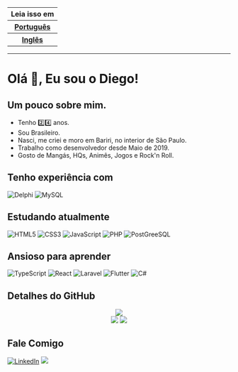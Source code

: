 <table>
  <thead>
    <tr>
      <th>Leia isso em</th>
    </tr>
  </thead>
  <tbody>
    <tr>
      <th><a href="./README.md">Português</a></th>
    </tr>
    <tr>
      <th><a href="./README.en.md">Inglês</a></th>
    </tr>
  </tbody>
</table>
<hr/>

# Olá :wave:, Eu sou o Diego!

## Um pouco sobre mim.
- Tenho :two::four: anos.
- Sou Brasileiro.
- Nasci, me criei e moro em Bariri, no interior de São Paulo.
- Trabalho como desenvolvedor desde Maio de 2019.
- Gosto de Mangás, HQs, Animês, Jogos e Rock'n Roll.
## Tenho experiência com
![Delphi](https://img.shields.io/badge/Delphi-B22222?style=for-the-badge&logo=delphi&logoColor=white) ![MySQL](https://img.shields.io/badge/MySQL-005C84?style=for-the-badge&logo=mysql&logoColor=white)
## Estudando atualmente
![HTML5](https://img.shields.io/badge/HTML5-E34F26?style=for-the-badge&logo=html5&logoColor=white) ![CSS3](https://img.shields.io/badge/CSS3-1572B6?style=for-the-badge&logo=css3&logoColor=white) ![JavaScript](https://img.shields.io/badge/JavaScript-323330?style=for-the-badge&logo=javascript&logoColor=F7DF1E-) ![PHP](https://img.shields.io/badge/PHP-777BB4?style=for-the-badge&logo=php&logoColor=white) ![PostGreeSQL](https://img.shields.io/badge/PostgreSQL-316192?style=for-the-badge&logo=postgresql&logoColor=white)
## Ansioso para aprender
![TypeScript](https://img.shields.io/badge/TypeScript-007ACC?style=for-the-badge&logo=typescript&logoColor=white) ![React](https://img.shields.io/badge/React-20232A?style=for-the-badge&logo=react&logoColor=61DAFB) ![Laravel](https://img.shields.io/badge/Laravel-FF2D20?style=for-the-badge&logo=laravel&logoColor=white) ![Flutter](https://img.shields.io/badge/Flutter-02569B?style=for-the-badge&logo=flutter&logoColor=white) ![C#](https://img.shields.io/badge/C%23-239120?style=for-the-badge&logo=c-sharp&logoColor=white)

## Detalhes do GitHub
<div align="center">
<img src="https://github-profile-summary-cards.vercel.app/api/cards/profile-details?username=diegofolieni&theme=vue"/>
<br/>
<img src="https://github-readme-stats.vercel.app/api?username=diegofolieni"/>
<img src="https://github-readme-stats.vercel.app/api/top-langs/?username=diegofolieni"/>
</div>

## Fale Comigo
[![LinkedIn](https://img.shields.io/badge/LinkedIn-0077B5?style=for-the-badge&logo=linkedin&logoColor=white&link=https://www.linkedin.com/in/diego-antonio-folieni-69295615b)](https://www.linkedin.com/in/diego-antonio-folieni-69295615b) <a href="mailto:dfoliene@gmail.com"><img src="https://img.shields.io/badge/Gmail-D14836?style=for-the-badge&logo=gmail&logoColor=white"/></a>



<!--)
**diegofolieni/diegofolieni** is a ✨ _special_ ✨ repository because its `README.md` (this file) appears on your GitHub profile.

Here are some ideas to get you started:

- 🔭 I’m currently working on ...
- 🌱 I’m currently learning ...
- 👯 I’m looking to collaborate on ...
- 🤔 I’m looking for help with ...
- 💬 Ask me about ...
- 📫 How to reach me: ...
- 😄 Pronouns: ...
- ⚡ Fun fact: ...
-->
